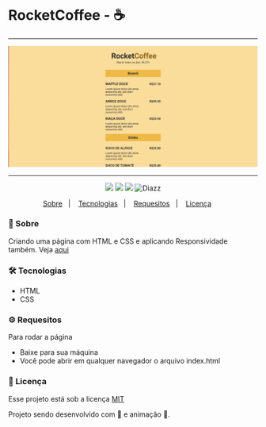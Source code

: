 # RocketCoffee - :coffee:

***

<p align="center">
    <img src="https://github.com/wevdiaz/RocketCoffee/blob/master/images/tela_RocketCoffee.png?raw=true" />
</p>

***

<p align="center">  
      <a> 
          <img src="https://img.shields.io/github/repo-size/wevdiaz/DarkTheme?color=%23F39C12">        
      </a>  
      <a>
          <img src="https://img.shields.io/github/license/wevdiaz/RocketCoffee?color=%23F39C12">        
      </a>      
      <a>
          <img src="https://img.shields.io/github/languages/count/wevdiaz/RocketCoffee?color=%23F39C12">       
      </a>      
      <a>          
          <img alt="Diazz" src="https://img.shields.io/badge/made%20by-Diazz-RocketCoffee?color=%23F39C12"> 
      </a>      
  </p> 

<p align="center">
    <a href="#speech_balloon-sobre">Sobre</a>&nbsp;&nbsp;&nbsp;|&nbsp;&nbsp;&nbsp;
    <a href="#hammer_and_wrench-tecnologias">Tecnologias</a>&nbsp;&nbsp;&nbsp;|&nbsp;&nbsp;&nbsp;
    <a href="#gear-requesitos">Requesitos</a>&nbsp;&nbsp;&nbsp;|&nbsp;&nbsp;&nbsp;
    <a href="#scroll-licença">Licença</a>&nbsp;&nbsp;&nbsp;&nbsp;&nbsp;&nbsp;    
</p>

### :speech_balloon: Sobre
Criando uma página com HTML e CSS e aplicando Responsividade também. Veja [aqui](https://wevdiaz.github.io/RocketCoffee/)
 
 ### :hammer_and_wrench: Tecnologias
 
 * HTML
 * CSS

### :gear: Requesitos

Para rodar a página

* Baixe para sua máquina
* Você pode abrir em qualquer navegador o arquivo index.html

### :scroll: Licença

Esse projeto está sob a licença [MIT](https://github.com/wevdiaz/RocketCoffee/blob/main/LICENSE)

Projeto sendo desenvolvido com :blue_heart: e animação  :star_struck:.
